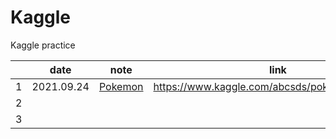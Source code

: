 # Kaggle
Kaggle practice


|   |    date    | note  |                     link                    |
|---|:----------:|------|-------------------------------------------|
| 1 | 2021.09.24 | [Pokemon](Pokemon/pokemon_eda.ipynb)     | https://www.kaggle.com/abcsds/pokemon/version/2|
| 2 |  |                 |  |
| 3 |            |               |                                             |
